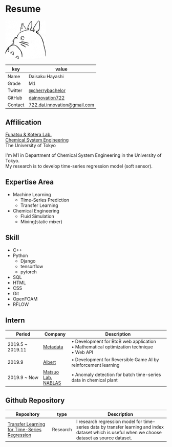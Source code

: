 # Resume
<img width="127" src="./totoro.png">

|key|value|
|---|---|
|Name|Daisaku Hayashi|
|Grade|M1|
|Twitter|[@cherrybachelor](https://twitter.com/cherrybachelor)|
|GitHub|[dainnovation722](https://github.com/dainnovation722)|
|Contact|722.dai.innovation@gmail.com|


## Affilication

[Funatsu & Kotera Lab.](http://funatsu.t.u-tokyo.ac.jp/en/home/)  
[Chemical System Engineering](http://www.chemsys.t.u-tokyo.ac.jp/?lang=en)  
The University of Tokyo  
 
I'm M1 in Department of Chemical System Engineering in the University of Tokyo.  
My research is to develop time-series regression model (soft sensor).


## Expertise Area
- Machine Learning
  - Time-Series Prediction
  - Transfer Learning
- Chemical Engineering 
  - Fluid Simulation 
  - Mixing(static mixer)

## Skill
- C++
- Python 
  - Django
  - tensorflow
  - pytorch
- SQL
- HTML
- CSS
- Git
- OpenFOAM
- RFLOW

## Intern
|Period|Company|Description|
|---|---|---|
|2019.5 ~ 2019.11|[Metadata](https://metadata.co.jp/)|• Development for BtoB web application <br> • Mathematical optimization technique <br> • Web API|
|2019.9 |[Albert](https://www.albert2005.co.jp/)|• Development for Reversible Game AI by reinforcement learning|
|2019.9 ~ Now|[Matsuo Lab.](https://weblab.t.u-tokyo.ac.jp/)<br>[NABLAS](https://nablas.com/)| • Anomaly detection for batch time-series data in chemical plant <br> 

## Github Repository
|Repository|type|Description|
|---|---|---|
|[Transfer Learning for Time-Series Regression](https://github.com/dainnovation722/transfer-learning-LSTM)|Research|I research regression model for time-series data by transfer learning and index dataset which is useful when we choose dataset as source dataset.|

